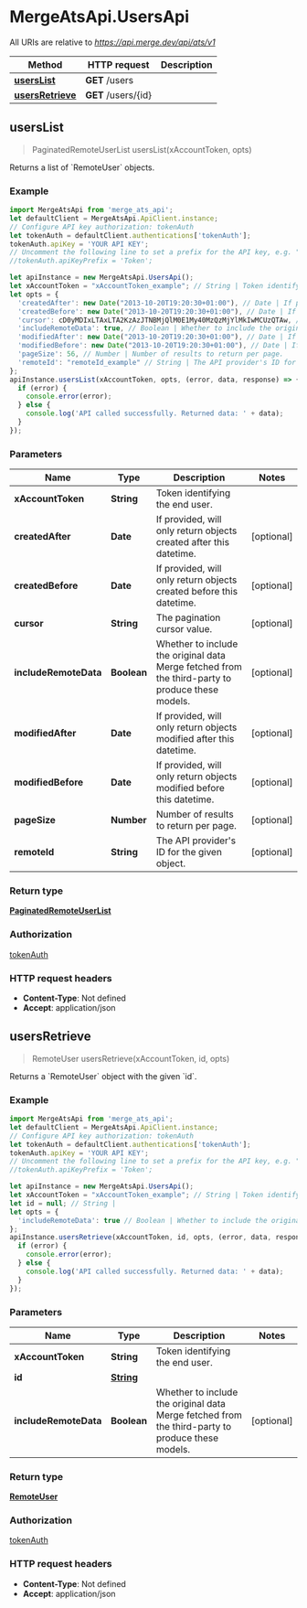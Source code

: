 # MergeAtsApi.UsersApi

All URIs are relative to *https://api.merge.dev/api/ats/v1*

Method | HTTP request | Description
------------- | ------------- | -------------
[**usersList**](UsersApi.md#usersList) | **GET** /users | 
[**usersRetrieve**](UsersApi.md#usersRetrieve) | **GET** /users/{id} | 



## usersList

> PaginatedRemoteUserList usersList(xAccountToken, opts)



Returns a list of &#x60;RemoteUser&#x60; objects.

### Example

```javascript
import MergeAtsApi from 'merge_ats_api';
let defaultClient = MergeAtsApi.ApiClient.instance;
// Configure API key authorization: tokenAuth
let tokenAuth = defaultClient.authentications['tokenAuth'];
tokenAuth.apiKey = 'YOUR API KEY';
// Uncomment the following line to set a prefix for the API key, e.g. "Token" (defaults to null)
//tokenAuth.apiKeyPrefix = 'Token';

let apiInstance = new MergeAtsApi.UsersApi();
let xAccountToken = "xAccountToken_example"; // String | Token identifying the end user.
let opts = {
  'createdAfter': new Date("2013-10-20T19:20:30+01:00"), // Date | If provided, will only return objects created after this datetime.
  'createdBefore': new Date("2013-10-20T19:20:30+01:00"), // Date | If provided, will only return objects created before this datetime.
  'cursor': cD0yMDIxLTAxLTA2KzAzJTNBMjQlM0E1My40MzQzMjYlMkIwMCUzQTAw, // String | The pagination cursor value.
  'includeRemoteData': true, // Boolean | Whether to include the original data Merge fetched from the third-party to produce these models.
  'modifiedAfter': new Date("2013-10-20T19:20:30+01:00"), // Date | If provided, will only return objects modified after this datetime.
  'modifiedBefore': new Date("2013-10-20T19:20:30+01:00"), // Date | If provided, will only return objects modified before this datetime.
  'pageSize': 56, // Number | Number of results to return per page.
  'remoteId': "remoteId_example" // String | The API provider's ID for the given object.
};
apiInstance.usersList(xAccountToken, opts, (error, data, response) => {
  if (error) {
    console.error(error);
  } else {
    console.log('API called successfully. Returned data: ' + data);
  }
});
```

### Parameters


Name | Type | Description  | Notes
------------- | ------------- | ------------- | -------------
 **xAccountToken** | **String**| Token identifying the end user. | 
 **createdAfter** | **Date**| If provided, will only return objects created after this datetime. | [optional] 
 **createdBefore** | **Date**| If provided, will only return objects created before this datetime. | [optional] 
 **cursor** | **String**| The pagination cursor value. | [optional] 
 **includeRemoteData** | **Boolean**| Whether to include the original data Merge fetched from the third-party to produce these models. | [optional] 
 **modifiedAfter** | **Date**| If provided, will only return objects modified after this datetime. | [optional] 
 **modifiedBefore** | **Date**| If provided, will only return objects modified before this datetime. | [optional] 
 **pageSize** | **Number**| Number of results to return per page. | [optional] 
 **remoteId** | **String**| The API provider&#39;s ID for the given object. | [optional] 

### Return type

[**PaginatedRemoteUserList**](PaginatedRemoteUserList.md)

### Authorization

[tokenAuth](../README.md#tokenAuth)

### HTTP request headers

- **Content-Type**: Not defined
- **Accept**: application/json


## usersRetrieve

> RemoteUser usersRetrieve(xAccountToken, id, opts)



Returns a &#x60;RemoteUser&#x60; object with the given &#x60;id&#x60;.

### Example

```javascript
import MergeAtsApi from 'merge_ats_api';
let defaultClient = MergeAtsApi.ApiClient.instance;
// Configure API key authorization: tokenAuth
let tokenAuth = defaultClient.authentications['tokenAuth'];
tokenAuth.apiKey = 'YOUR API KEY';
// Uncomment the following line to set a prefix for the API key, e.g. "Token" (defaults to null)
//tokenAuth.apiKeyPrefix = 'Token';

let apiInstance = new MergeAtsApi.UsersApi();
let xAccountToken = "xAccountToken_example"; // String | Token identifying the end user.
let id = null; // String | 
let opts = {
  'includeRemoteData': true // Boolean | Whether to include the original data Merge fetched from the third-party to produce these models.
};
apiInstance.usersRetrieve(xAccountToken, id, opts, (error, data, response) => {
  if (error) {
    console.error(error);
  } else {
    console.log('API called successfully. Returned data: ' + data);
  }
});
```

### Parameters


Name | Type | Description  | Notes
------------- | ------------- | ------------- | -------------
 **xAccountToken** | **String**| Token identifying the end user. | 
 **id** | [**String**](.md)|  | 
 **includeRemoteData** | **Boolean**| Whether to include the original data Merge fetched from the third-party to produce these models. | [optional] 

### Return type

[**RemoteUser**](RemoteUser.md)

### Authorization

[tokenAuth](../README.md#tokenAuth)

### HTTP request headers

- **Content-Type**: Not defined
- **Accept**: application/json

